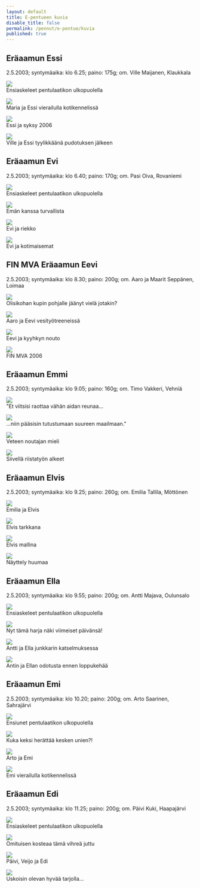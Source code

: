```yaml
---
layout: default
title: E-pentueen kuvia
disable_title: false
permalink: /pennut/e-pentue/kuvia
published: true
---
```


## Eräaamun Essi

2.5.2003; syntymäaika: klo 6.25; paino: 175g; om. Ville Maijanen, Klaukkala

![](/media/essi-1.jpg)  
Ensiaskeleet pentulaatikon ulkopuolella

![](/media/essi-2.jpg)  
Maria ja Essi vierailulla kotikennelissä

![](/media/essi-3.jpg)  
Essi ja syksy 2006

![](/media/essi-4.jpg)  
Ville ja Essi tyylikkäänä pudotuksen jälkeen

## Eräaamun Evi

2.5.2003; syntymäaika: klo 6.40; paino: 170g; om. Pasi Oiva, Rovaniemi

![](/media/evi-1.jpg)  
Ensiaskeleet pentulaatikon ulkopuolella

![](/media/evi-2.jpg)  
Emän kanssa turvallista

![](/media/evi-3.jpg)  
Evi ja riekko

![](/media/evi-4.jpg)  
Evi ja kotimaisemat

## FIN MVA Eräaamun Eevi

2.5.2003; syntymäaika: klo 8.30; paino: 200g; om. Aaro ja Maarit Seppänen, Loimaa

![](/media/eevi-1.jpg)  
Olisikohan kupin pohjalle jäänyt vielä jotakin?

![](/media/eevi-2.jpg)  
Aaro ja Eevi vesityötreeneissä

![](/media/eevi-3.jpg)  
Eevi ja kyyhkyn nouto

![](/media/eevi-4.jpg)  
FIN MVA 2006

## Eräaamun Emmi

2.5.2003; syntymäaika: klo 9.05; paino: 160g; om. Timo Vakkeri, Vehniä

![](/media/emmi-1.jpg)  
"Et viitsisi raottaa vähän aidan reunaa...

![](/media/emmi-2.jpg)  
...niin pääsisin tutustumaan suureen maailmaan."

![](/media/emmi-3.jpg)  
Veteen noutajan mieli

![](/media/emmi-4.jpg)  
Siivellä riistatyön alkeet

## Eräaamun Elvis

2.5.2003; syntymäaika: klo 9.25; paino: 260g; om. Emilia Tallila, Möttönen

![](/media/elvis-1.jpg)  
Emilia ja Elvis

![](/media/elvis-2.jpg)  
Elvis tarkkana

![](/media/elvis-3.jpg)  
Elvis mallina

![](/media/elvis-4.jpg)  
Näyttely huumaa

## Eräaamun Ella

2.5.2003; syntymäaika: klo 9.55; paino: 200g; om. Antti Majava, Oulunsalo


![](/media/ella-1.jpg)  
Ensiaskeleet pentulaatikon ulkopuolella

![](/media/ella-2.jpg)  
Nyt tämä harja näki viimeiset päivänsä!

![](/media/ella-3.jpg)  
Antti ja Ella junkkarin katselmuksessa

![](/media/ella-4.jpg)  
Antin ja Ellan odotusta ennen loppukehää

## Eräaamun Emi

2.5.2003; syntymäaika: klo 10.20; paino: 200g; om. Arto Saarinen, Sahrajärvi

![](/media/emi-1.jpg)  
Ensiunet pentulaatikon ulkopuolella

![](/media/emi-2.jpg)  
Kuka keksi herättää kesken unien?!

![](/media/emi-3.jpg)  
Arto ja Emi

![](/media/emi-4.jpg)  
Emi vierailulla kotikennelissä

## Eräaamun Edi

2.5.2003; syntymäaika: klo 11.25; paino: 200g; om. Päivi Kuki, Haapajärvi

![](/media/edi-1.jpg)  
Ensiaskeleet pentulaatikon ulkopuolella

![](/media/edi-2.jpg)  
Omituisen kosteaa tämä vihreä juttu

![](/media/edi-3.jpg)  
Päivi, Veijo ja Edi

![](/media/edi-4.jpg)  
Uskoisin olevan hyvää tarjolla...
